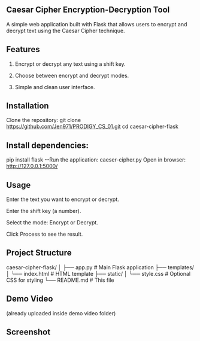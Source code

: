 ## Caesar Cipher Encryption-Decryption Tool ##
A simple web application built with Flask that allows users to encrypt and decrypt text using the Caesar Cipher technique.

## Features ## 
1) Encrypt or decrypt any text using a shift key.

2) Choose between encrypt and decrypt modes.

3) Simple and clean user interface.



## Installation ## 
Clone the repository:
git clone https://github.com/Jen971/PRODIGY_CS_01.git
cd caesar-cipher-flask
## Install dependencies:
pip install flask
--Run the application:
caeser-cipher.py
Open in browser:
http://127.0.0.1:5000/

## Usage ## 
Enter the text you want to encrypt or decrypt.

Enter the shift key (a number).

Select the mode: Encrypt or Decrypt.

Click Process to see the result.

## Project Structure ## 

caesar-cipher-flask/
│
├── app.py           # Main Flask application
├── templates/
│   └── index.html   # HTML template
├── static/
│   └── style.css    # Optional CSS for styling
└── README.md        # This file

## Demo Video
(already uploaded inside demo video folder)

## Screenshot ## 


